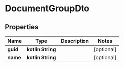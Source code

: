 
# DocumentGroupDto

## Properties
Name | Type | Description | Notes
------------ | ------------- | ------------- | -------------
**guid** | **kotlin.String** |  |  [optional]
**name** | **kotlin.String** |  |  [optional]
